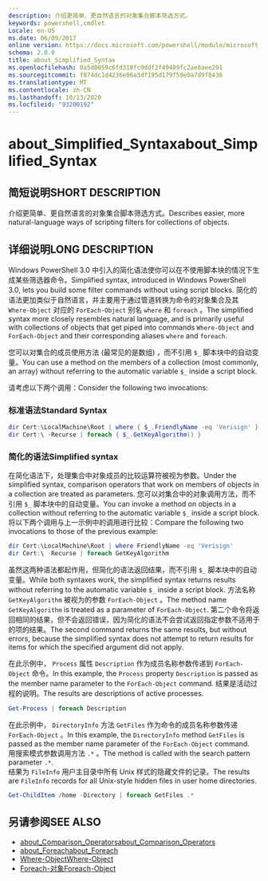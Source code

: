 ```yaml
---
description: 介绍更简单、更自然语言的对象集合脚本筛选方式。
keywords: powershell,cmdlet
Locale: en-US
ms.date: 06/09/2017
online version: https://docs.microsoft.com/powershell/module/microsoft.powershell.core/about/about_simplified_syntax?view=powershell-7.1&WT.mc_id=ps-gethelp
schema: 2.0.0
title: about_Simplified_Syntax
ms.openlocfilehash: 0a5d0059c6fd318fc9ddf2f49489fc2ae8aee291
ms.sourcegitcommit: f874dc1d4236e06a3df195d179f59e0a7d9f8436
ms.translationtype: MT
ms.contentlocale: zh-CN
ms.lasthandoff: 10/13/2020
ms.locfileid: "93200192"
---
```

# <a name="about_simplified_syntax"></a><span data-ttu-id="fe152-104">about_Simplified_Syntax</span><span class="sxs-lookup"><span data-stu-id="fe152-104">about_Simplified_Syntax</span></span>

## <a name="short-description"></a><span data-ttu-id="fe152-105">简短说明</span><span class="sxs-lookup"><span data-stu-id="fe152-105">SHORT DESCRIPTION</span></span>
<span data-ttu-id="fe152-106">介绍更简单、更自然语言的对象集合脚本筛选方式。</span><span class="sxs-lookup"><span data-stu-id="fe152-106">Describes easier, more natural-language ways of scripting filters for collections of objects.</span></span>

## <a name="long-description"></a><span data-ttu-id="fe152-107">详细说明</span><span class="sxs-lookup"><span data-stu-id="fe152-107">LONG DESCRIPTION</span></span>

<span data-ttu-id="fe152-108">Windows PowerShell 3.0 中引入的简化语法使你可以在不使用脚本块的情况下生成某些筛选器命令。</span><span class="sxs-lookup"><span data-stu-id="fe152-108">Simplified syntax, introduced in Windows PowerShell 3.0, lets you build some filter commands without using script blocks.</span></span> <span data-ttu-id="fe152-109">简化的语法更加类似于自然语言，并主要用于通过管道转换为命令的对象集合及其 `Where-Object` 对应的 `ForEach-Object` 别名 `where` 和 `foreach` 。</span><span class="sxs-lookup"><span data-stu-id="fe152-109">The simplified syntax more closely resembles natural language, and is primarily useful with collections of objects that get piped into commands `Where-Object` and `ForEach-Object` and their corresponding aliases `where` and `foreach`.</span></span>

<span data-ttu-id="fe152-110">您可以对集合的成员使用方法 (最常见的是数组) ，而不引用 `$_` 脚本块中的自动变量。</span><span class="sxs-lookup"><span data-stu-id="fe152-110">You can use a method on the members of a collection (most commonly, an array) without referring to the automatic variable `$_` inside a script block.</span></span>

<span data-ttu-id="fe152-111">请考虑以下两个调用：</span><span class="sxs-lookup"><span data-stu-id="fe152-111">Consider the following two invocations:</span></span>

### <a name="standard-syntax"></a><span data-ttu-id="fe152-112">标准语法</span><span class="sxs-lookup"><span data-stu-id="fe152-112">Standard Syntax</span></span>

```powershell
dir Cert:\LocalMachine\Root | where { $_.FriendlyName -eq 'Verisign' }
dir Cert:\ -Recurse | foreach { $_.GetKeyAlgorithm() }
```

### <a name="simplified-syntax"></a><span data-ttu-id="fe152-113">简化的语法</span><span class="sxs-lookup"><span data-stu-id="fe152-113">Simplified syntax</span></span>

<span data-ttu-id="fe152-114">在简化语法下，处理集合中对象成员的比较运算符被视为参数。</span><span class="sxs-lookup"><span data-stu-id="fe152-114">Under the simplified syntax, comparison operators that work on members of objects in a collection are treated as parameters.</span></span> <span data-ttu-id="fe152-115">您可以对集合中的对象调用方法，而不引用 `$_` 脚本块中的自动变量。</span><span class="sxs-lookup"><span data-stu-id="fe152-115">You can invoke a method on objects in a collection without referring to the automatic variable `$_` inside a script block.</span></span>
<span data-ttu-id="fe152-116">将以下两个调用与上一示例中的调用进行比较：</span><span class="sxs-lookup"><span data-stu-id="fe152-116">Compare the following two invocations to those of the previous example:</span></span>

```powershell
dir Cert:\LocalMachine\Root | where FriendlyName -eq 'Verisign'
dir Cert:\ -Recurse | foreach GetKeyAlgorithm
```

<span data-ttu-id="fe152-117">虽然这两种语法都起作用，但简化的语法返回结果，而不引用 `$_` 脚本块中的自动变量。</span><span class="sxs-lookup"><span data-stu-id="fe152-117">While both syntaxes work, the simplified syntax returns results without referring to the automatic variable `$_` inside a script block.</span></span>
<span data-ttu-id="fe152-118">方法名称 `GetKeyAlgorithm` 被视为的参数 `ForEach-Object` 。</span><span class="sxs-lookup"><span data-stu-id="fe152-118">The method name `GetKeyAlgorithm` is treated as a parameter of `ForEach-Object`.</span></span>
<span data-ttu-id="fe152-119">第二个命令将返回相同的结果，但不会返回错误，因为简化的语法不会尝试返回指定参数不适用于的项的结果。</span><span class="sxs-lookup"><span data-stu-id="fe152-119">The second command returns the same results, but without errors, because the simplified syntax does not attempt to return results for items for which the specified argument did not apply.</span></span>

<span data-ttu-id="fe152-120">在此示例中， `Process` 属性 `Description` 作为成员名称参数传递到 `ForEach-Object` 命令。</span><span class="sxs-lookup"><span data-stu-id="fe152-120">In this example, the `Process` property `Description` is passed as the member name parameter to the `ForEach-Object` command.</span></span> <span data-ttu-id="fe152-121">结果是活动过程的说明。</span><span class="sxs-lookup"><span data-stu-id="fe152-121">The results are descriptions of active processes.</span></span>

```powershell
Get-Process | foreach Description
```

<span data-ttu-id="fe152-122">在此示例中， `DirectoryInfo` 方法 `GetFiles` 作为命令的成员名称参数传递 `ForEach-Object` 。</span><span class="sxs-lookup"><span data-stu-id="fe152-122">In this example, the `DirectoryInfo` method `GetFiles` is passed as the member name parameter of the `ForEach-Object` command.</span></span>  
<span data-ttu-id="fe152-123">用搜索模式参数调用方法 `.*` 。</span><span class="sxs-lookup"><span data-stu-id="fe152-123">The method is called with the search pattern parameter `.*`.</span></span>  
<span data-ttu-id="fe152-124">结果为 `FileInfo` 用户主目录中所有 Unix 样式的隐藏文件的记录。</span><span class="sxs-lookup"><span data-stu-id="fe152-124">The results are `FileInfo` records for all Unix-style hidden files in user home directories.</span></span> 

```powershell
Get-ChildItem /home -Directory | foreach GetFiles .*
```

## <a name="see-also"></a><span data-ttu-id="fe152-125">另请参阅</span><span class="sxs-lookup"><span data-stu-id="fe152-125">SEE ALSO</span></span>

- [<span data-ttu-id="fe152-126">about_Comparison_Operators</span><span class="sxs-lookup"><span data-stu-id="fe152-126">about_Comparison_Operators</span></span>](about_Comparison_Operators.md)
- [<span data-ttu-id="fe152-127">about_Foreach</span><span class="sxs-lookup"><span data-stu-id="fe152-127">about_Foreach</span></span>](about_Foreach.md)
- [<span data-ttu-id="fe152-128">Where-Object</span><span class="sxs-lookup"><span data-stu-id="fe152-128">Where-Object</span></span>](xref:Microsoft.PowerShell.Core.Where-Object)
- [<span data-ttu-id="fe152-129">Foreach-对象</span><span class="sxs-lookup"><span data-stu-id="fe152-129">Foreach-Object</span></span>](xref:Microsoft.PowerShell.Core.ForEach-Object)

